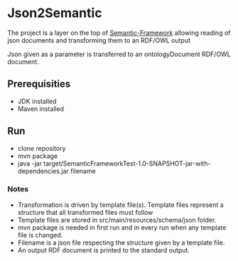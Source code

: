 # Json2Semantic
The project is a layer on the top of [Semantic-Framework](https://github.com/NEUROINFORMATICS-GROUP-FAV-KIV-ZCU/Semantic-Framework) allowing reading of json documents and transforming them to an RDF/OWL output

Json given as a parameter is transferred to an ontologyDocument RDF/OWL document.


## Prerequisities
* JDK installed
* Maven installed
## Run
* clone repository
* mvn package
* java -jar target/SemanticFrameworkTest-1.0-SNAPSHOT-jar-with-dependencies.jar filename


### Notes

* Transformation is driven by template file(s). Template files represent a structure that all transformed files must follow
* Template files are stored in src/main/resources/schema/json folder.
* mvn package is needed in first run and in every run when any template file is changed.
* Filename is a json file respecting the structure given by a template file.
* An output RDF document is printed to the standard output.

